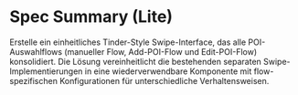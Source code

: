 # Spec Summary (Lite)

Erstelle ein einheitliches Tinder-Style Swipe-Interface, das alle POI-Auswahlflows (manueller Flow, Add-POI-Flow und Edit-POI-Flow) konsolidiert. Die Lösung vereinheitlicht die bestehenden separaten Swipe-Implementierungen in eine wiederverwendbare Komponente mit flow-spezifischen Konfigurationen für unterschiedliche Verhaltensweisen.
